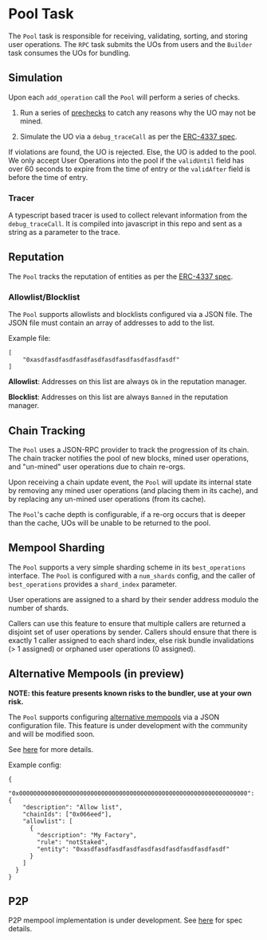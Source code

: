 # Pool Task

The `Pool` task is responsible for receiving, validating, sorting, and storing user operations. The `RPC` task submits the UOs from users and the `Builder` task consumes the UOs for bundling.

## Simulation

Upon each `add_operation` call the `Pool` will perform a series of checks.

1. Run a series of [prechecks](https://eips.ethereum.org/EIPS/eip-4337#client-behavior-upon-receiving-a-useroperation) to catch any reasons why the UO may not be mined.

2. Simulate the UO via a `debug_traceCall` as per the [ERC-4337 spec](https://eips.ethereum.org/EIPS/eip-4337#simulation).

If violations are found, the UO is rejected. Else, the UO is added to the pool. We only accept User Operations into the pool if the `validUntil` field has over 60 seconds to expire from the time of entry or the `validAfter` field is before the time of entry.

### Tracer

A typescript based tracer is used to collect relevant information from the `debug_traceCall`. It is compiled into javascript in this repo and sent as a string as a parameter to the trace.

## Reputation

The `Pool` tracks the reputation of entities as per the [ERC-4337 spec](https://eips.ethereum.org/EIPS/eip-4337#reputation-scoring-and-throttlingbanning-for-global-entities).


### Allowlist/Blocklist

The `Pool` supports allowlists and blocklists configured via a JSON file. The JSON file must contain an array of addresses to add to the list.

Example file:
```
[
    "0xasdfasdfasdfasdfasdfasdfasdfasdfasdfasdf"
]
```

**Allowlist**: Addresses on this list are always `Ok` in the reputation manager.

**Blocklist**: Addresses on this list are always `Banned` in the reputation manager.

## Chain Tracking

The `Pool` uses a JSON-RPC provider to track the progression of its chain. The chain tracker notifies the pool of new blocks, mined user operations, and "un-mined" user operations due to chain re-orgs.

Upon receiving a chain update event, the `Pool` will update its internal state by removing any mined user operations (and placing them in its cache), and by replacing any un-mined user operations (from its cache).

The `Pool`'s cache depth is configurable, if a re-org occurs that is deeper than the cache, UOs will be unable to be returned to the pool.

## Mempool Sharding

The `Pool` supports a very simple sharding scheme in its `best_operations` interface. The `Pool` is configured with a `num_shards` config, and the caller of `best_operations` provides a `shard_index` parameter.

User operations are assigned to a shard by their sender address modulo the number of shards.

Callers can use this feature to ensure that multiple callers are returned a disjoint set of user operations by sender. Callers should ensure that there is exactly 1 caller assigned to each shard index, else risk bundle invalidations (> 1 assigned) or orphaned user operations (0 assigned).

## Alternative Mempools (in preview)

**NOTE: this feature presents known risks to the bundler, use at your own risk.**

The `Pool` supports configuring [alternative mempools](https://eips.ethereum.org/EIPS/eip-4337#alternative-mempools) via a JSON configuration file. This feature is under development with the community and will be modified soon.

See [here](https://hackmd.io/@dancoombs/BJYRz3h8n) for more details.

Example config:

```
{
  "0x0000000000000000000000000000000000000000000000000000000000000000": {
    "description": "Allow list",
    "chainIds": ["0x066eed"],
    "allowlist": [
      {
        "description": "My Factory",
        "rule": "notStaked",
        "entity": "0xasdfasdfasdfasdfasdfasdfasdfasdfasdfasdf"
      }
    ]
  }
}
```

## P2P

P2P mempool implementation is under development. See [here](https://github.com/eth-infinitism/bundler-spec/blob/main/p2p-specs/p2p-interface.md) for spec details.
